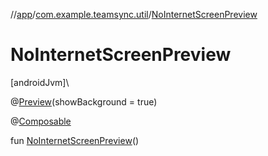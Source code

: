 //[app](../../index.md)/[com.example.teamsync.util](index.md)/[NoInternetScreenPreview](-no-internet-screen-preview.md)

# NoInternetScreenPreview

[androidJvm]\

@[Preview](https://developer.android.com/reference/kotlin/androidx/compose/ui/tooling/preview/Preview.html)(showBackground = true)

@[Composable](https://developer.android.com/reference/kotlin/androidx/compose/runtime/Composable.html)

fun [NoInternetScreenPreview](-no-internet-screen-preview.md)()
